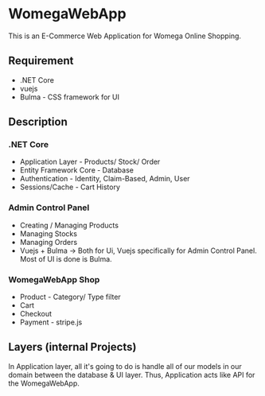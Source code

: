 # WomegaWebApp

This is an E-Commerce Web Application for Womega Online Shopping.

## Requirement

- .NET Core
- vuejs
- Bulma - CSS framework for UI

## Description

### .NET Core
  - Application Layer - Products/ Stock/ Order
  - Entity Framework Core - Database
  - Authentication - Identity, Claim-Based, Admin, User
  - Sessions/Cache - Cart History

### Admin Control Panel
  - Creating / Managing Products
  - Managing Stocks
  - Managing Orders
  - Vuejs + Bulma -> Both for Ui, Vuejs specifically for Admin Control Panel. Most of UI is done is Bulma.

### WomegaWebApp Shop

  - Product - Category/ Type filter
  - Cart
  - Checkout
  - Payment - stripe.js

## Layers (internal Projects)

In Application layer, all it's going to do is handle all of our models in our domain between the database  & UI layer. Thus, Application acts like API for the WomegaWebApp.
